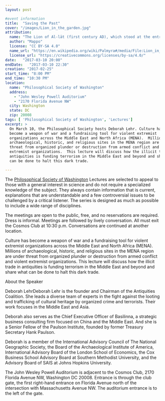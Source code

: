```yaml
---
layout: post

#event information
title:  "Saving the Past"
cover: "/images/Lion_in_the_garden.jpg"
attribution:
  name: "The Lion of Al-lāt (first century AD), which stood at the entrance of the Temple of Al-lāt (destroyed in 2015)"
  author: "Mappo"
  license: "CC BY-SA 4.0"
  name_url: "https://en.wikipedia.org/wiki/Palmyra#/media/File:Lion_in_the_garden_of_Palmyra_Archeological_Museum,_2010-04-21.jpg"
  license_url: "https://creativecommons.org/licenses/by-sa/4.0/"
date:   "2017-03-10 20:00"
endDate:   "2017-03-10 22:30"
creation: "2017-02-25"
start_time: "8:00 PM"
end_time: "10:30 PM"
location:
  name: "Philosophical Society of Washington"
  address:
    - "John Wesley Powell Auditorium"
    - "2170 Florida Avenue NW"
  city: Washington
  state: DC
  zip: 20008
tags: [ 'Philosophical Society of Washington', 'Lectures']
excerpt: >
  On March 10, the Philosophical Society hosts Deborah Lehr. Culture has
  become a weapon of war and a fundraising tool for violent extremist
  organizations across the Middle East and North Africa (MENA).  Millions of
  archaeological, historic, and religious sites in the MENA region are under
  threat from organized plunder or destruction from armed conflict and violent
  extremist organizations.  This lecture will discuss how the illicit trade in
  antiquities is funding terrorism in the Middle East and beyond and share what
  can be done to halt this dark trade.

---
```


The [Philosophical Society of Washington](http://www.philsoc.org/)
Lectures are selected to
appeal to those with a general interest in science and do not require
a specialized knowledge of the subject. They always contain
information that is current, explanations that are understandable
and a few controversial issues to be challenged by a critical
listener. The series is designed as much as possible to include a
wide range of disciplines.

The meetings are open to the public, free, and no reservations are
required. Dress is informal. Meetings are followed by lively
conversation. All must exit the Cosmos Club at 10:30 p.m.
Conversations are continued at another location.

Culture has become a weapon of war and a fundraising tool for violent extremist
organizations across the Middle East and North Africa (MENA).  Millions of
archaeological, historic, and religious sites in the MENA region are under
threat from organized plunder or destruction from armed conflict and violent
extremist organizations.  This lecture will discuss how the illicit trade in
antiquities is funding terrorism in the Middle East and beyond and share what
can be done to halt this dark trade.

About the Speaker

Deborah LehrDeborah Lehr is the founder and Chairman of the Antiquities
Coalition. She leads a diverse team of experts in the fight against the looting
and trafficking of cultural heritage by organized crime and terrorists. Their
work focuses in the Middle East and Asia.

Deborah also serves as the Chief Executive Officer of Basilinna, a strategic
business consulting firm focused on China and the Middle East. And she is a
Senior Fellow of the Paulson Institute, founded by former Treasury Secretary
Hank Paulson.

Deborah is a member of the International Advisory Council of The National
Geographic Society, the Board of the Archaeological Institute of America,
International Advisory Board of the London School of Economics, the Cox Business
School Advisory Board at Southern Methodist University, and the Advisory Board
of SAIS at Johns Hopkins University.

The John Wesley Powell Auditorium is adjacent to the Cosmos Club, 2170 Florida
Avenue NW, Washington DC 20008. Entrance is through the club gate, the first
right-hand entrance on Florida Avenue north of the intersection with
Massachusetts Avenue NW. The auditorium entrance is to the left of the gate.
